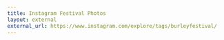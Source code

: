 ```yaml
---
title: Instagram Festival Photos
layout: external
external_url: https://www.instagram.com/explore/tags/burleyfestival/
---
```


